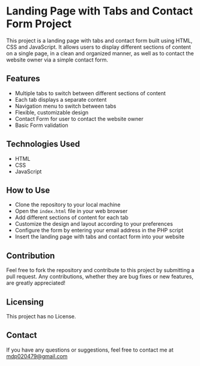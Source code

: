 # Landing Page with Tabs and Contact Form Project

This project is a landing page with tabs and contact form built using HTML, CSS and JavaScript. It allows users to display different sections of content on a single page, in a clean and organized manner, as well as to contact the website owner via a simple contact form.

## Features

- Multiple tabs to switch between different sections of content
- Each tab displays a separate content
- Navigation menu to switch between tabs
- Flexible, customizable design
- Contact Form for user to contact the website owner
- Basic Form validation

## Technologies Used

- HTML
- CSS
- JavaScript

## How to Use

- Clone the repository to your local machine
- Open the `index.html` file in your web browser
- Add different sections of content for each tab
- Customize the design and layout according to your preferences
- Configure the form by entering your email address in the PHP script
- Insert the landing page with tabs and contact form into your website

## Contribution

Feel free to fork the repository and contribute to this project by submitting a pull request. Any contributions, whether they are bug fixes or new features, are greatly appreciated!

## Licensing

This project has no License.

## Contact

If you have any questions or suggestions, feel free to contact me at [mdp020479@gmail.com](mailto:mdp020479@gmail.com)
